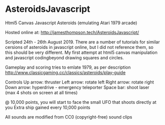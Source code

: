 # AsteroidsJavascript

Html5 Canvas Javascript Asteroids (emulating Atari 1979 arcade)

Hosted online at: http://jamesthompson.tech/AsteroidsJavascript/

Scripted 24th - 26th August 2019.  There are a number of tutorials for similar cersions of asteroids in javascript online, but I did not reference them, so this should be very different.  My first attempt at html5 canvas manipulation and javascript codingbeyond drawing squares and circles. 

Gameplay and scoring tries to emlate 1979, as per description http://www.classicgaming.cc/classics/asteroids/play-guide

Controls 
  Up arrow: thruster
  Left arrow: rotate left
  Right arrow: rotate right
  Down arrow: hyperdrive - emergency teleporter
  Space bar: shoot laser (max 4 shots on screen at all times)
 
@ 10,000 points, you will start to face the small UFO that shoots directly at you
Extra ship gained every 10,000 points 

All sounds are modified from CC0 (copyright-free) sound clips
